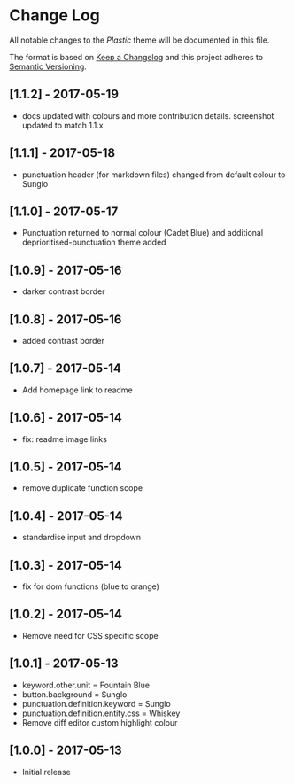 # Change Log
All notable changes to the _Plastic_ theme will be documented in this file.

The format is based on [Keep a Changelog](http://keepachangelog.com/) and this project adheres to [Semantic Versioning](http://semver.org/).

## [1.1.2] - 2017-05-19
- docs updated with colours and more contribution details. screenshot updated to match 1.1.x

## [1.1.1] - 2017-05-18
- punctuation header (for markdown files) changed from default colour to Sunglo

## [1.1.0] - 2017-05-17
- Punctuation returned to normal colour (Cadet Blue) and additional deprioritised-punctuation theme added

## [1.0.9] - 2017-05-16
- darker contrast border

## [1.0.8] - 2017-05-16
- added contrast border

## [1.0.7] - 2017-05-14
- Add homepage link to readme

## [1.0.6] - 2017-05-14
- fix: readme image links

## [1.0.5] - 2017-05-14
- remove duplicate function scope

## [1.0.4] - 2017-05-14
- standardise input and dropdown

## [1.0.3] - 2017-05-14
- fix for dom functions (blue to orange)

## [1.0.2] - 2017-05-14
- Remove need for CSS specific scope

## [1.0.1] - 2017-05-13
- keyword.other.unit = Fountain Blue
- button.background = Sunglo
- punctuation.definition.keyword = Sunglo
- punctuation.definition.entity.css = Whiskey
- Remove diff editor custom highlight colour

## [1.0.0] - 2017-05-13
- Initial release
